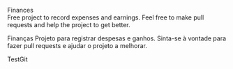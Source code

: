 Finances  
Free project to record expenses and earnings.
Feel free to make pull requests and help the project to get better.

Finanças 
Projeto para registrar despesas e ganhos.
Sinta-se à vontade para fazer pull requests e ajudar o projeto a melhorar.

TestGit
